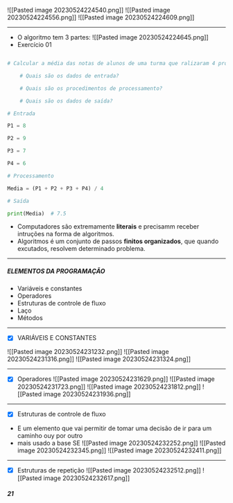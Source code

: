 ![[Pasted image 20230524224540.png]]
![[Pasted image 20230524224556.png]]
![[Pasted image 20230524224609.png]]

--------

- O algoritmo tem 3 partes:
![[Pasted image 20230524224645.png]]
- Exercício 01

````python

# Calcular a média das notas de alunos de uma turma que ralizaram 4 provas (P1, P2, P3, P4)

    # Quais são os dados de entrada?

    # Quais são os procedimentos de processamento?

    # Quais são os dados de saída?

# Entrada

P1 = 8

P2 = 9

P3 = 7

P4 = 6

# Processamento

Media = (P1 + P2 + P3 + P4) / 4

# Saída

print(Media)  # 7.5

````

- Computadores são extremamente **literais** e precisamm receber intruções na forma de algoritmos.
- Algoritmos é um conjunto de passos **finitos organizados**, que quando excutados, resolvem determinado problema.

--------

##### ELEMENTOS DA PROGRAMAÇÃO
- Variáveis e constantes 
- Operadores
- Estruturas de controle de fluxo
- Laço
- Métodos

---------------
-  [x] VARIÁVEIS E CONSTANTES

![[Pasted image 20230524231232.png]]
![[Pasted image 20230524231316.png]]
![[Pasted image 20230524231324.png]]


------------------
-  [x] Operadores
![[Pasted image 20230524231629.png]]
![[Pasted image 20230524231723.png]]
![[Pasted image 20230524231812.png]]
![[Pasted image 20230524231936.png]]

------------------
-  [x] Estruturas de controle de fluxo
- E um elemento que vai permitir de tomar uma decisão de ir para um caminho ouy por outro
- mais usado a base SE
![[Pasted image 20230524232252.png]]
![[Pasted image 20230524232345.png]]
![[Pasted image 20230524232411.png]]

--------------
-  [x] Estruturas de repetição
![[Pasted image 20230524232512.png]]
![[Pasted image 20230524232617.png]]


##### 21

